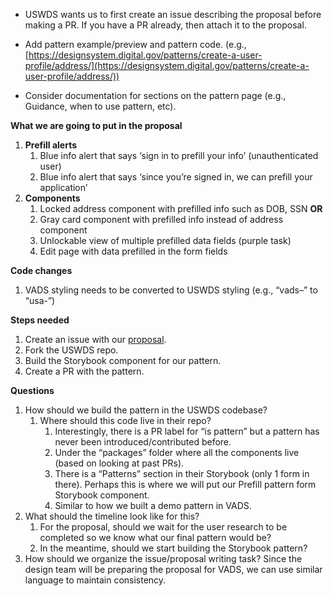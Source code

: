 - USWDS wants us to first create an issue describing the proposal before making a PR. If you have a PR already, then attach it to the proposal.

- Add pattern example/preview and pattern code. (e.g., [https://designsystem.digital.gov/patterns/create-a-user-profile/address/](https://designsystem.digital.gov/patterns/create-a-user-profile/address/))
- Consider documentation for sections on the pattern page (e.g., Guidance, when to use pattern, etc).

**What we are going to put in the proposal**

1. **Prefill alerts**
    1. Blue info alert that says ‘sign in to prefill your info’ (unauthenticated user)
    2. Blue info alert that says ‘since you’re signed in, we can prefill your application’
2. **Components**
    1. Locked address component with prefilled info such as DOB, SSN **OR**
    2. Gray card component with prefilled info instead of address component
    3. Unlockable view of multiple prefilled data fields (purple task)
    4. Edit page with data prefilled in the form fields

**Code changes**

1. VADS styling needs to be converted to USWDS styling (e.g., “vads–” to “usa-”)

**Steps needed**

1. Create an issue with our [proposal](https://github.com/uswds/uswds/issues/new?assignees=&labels=Type%3A+Feature+Request%2CStatus%3A+Triage&template=feature_request.yaml&title=USWDS+-+Feature%3A+%5BYOUR+TITLE%5D).
2. Fork the USWDS repo.
3. Build the Storybook component for our pattern.
4. Create a PR with the pattern.

**Questions**

1. How should we build the pattern in the USWDS codebase?
    1. Where should this code live in their repo?
        1. Interestingly, there is a PR label for “is pattern” but a pattern has never been introduced/contributed before.
        2. Under the “packages” folder where all the components live (based on looking at past PRs).
        3. There is a “Patterns” section in their Storybook (only 1 form in there). Perhaps this is where we will put our Prefill pattern form Storybook component.
        4. Similar to how we built a demo pattern in VADS.
2. What should the timeline look like for this?
    1. For the proposal, should we wait for the user research to be completed so we know what our final pattern would be?
    2. In the meantime, should we start building the Storybook pattern?
3. How should we organize the issue/proposal writing task? Since the design team will be preparing the proposal for VADS, we can use similar language to maintain consistency.
